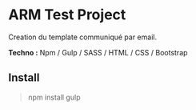 # ARM Test Project

Creation du template communiqué par email.

**Techno :**
Npm / Gulp / SASS / HTML / CSS / Bootstrap

## Install
> npm install
> gulp